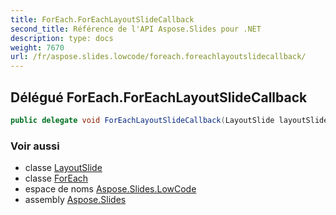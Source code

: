 ```yaml
---
title: ForEach.ForEachLayoutSlideCallback
second_title: Référence de l'API Aspose.Slides pour .NET
description: type: docs
weight: 7670
url: /fr/aspose.slides.lowcode/foreach.foreachlayoutslidecallback/
---
```


## Délégué ForEach.ForEachLayoutSlideCallback

```csharp
public delegate void ForEachLayoutSlideCallback(LayoutSlide layoutSlide, int index);
```

### Voir aussi

* classe [LayoutSlide](../../aspose.slides/layoutslide)
* classe [ForEach](../foreach)
* espace de noms [Aspose.Slides.LowCode](../../aspose.slides.lowcode)
* assembly [Aspose.Slides](../../)

<!-- NE PAS ÉDITER : généré par xmldocmd pour Aspose.Slides.dll -->